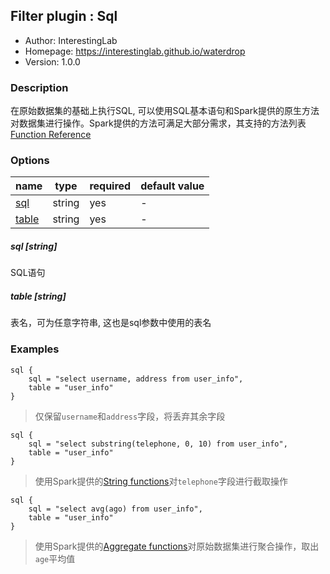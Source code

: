 ## Filter plugin : Sql

* Author: InterestingLab
* Homepage: https://interestinglab.github.io/waterdrop
* Version: 1.0.0

### Description

在原始数据集的基础上执行SQL, 可以使用SQL基本语句和Spark提供的原生方法对数据集进行操作。Spark提供的方法可满足大部分需求，其支持的方法列表[Function Reference](http://spark.apache.org/docs/latest/api/scala/index.html#org.apache.spark.sql.functions$)

### Options

| name | type | required | default value |
| --- | --- | --- | --- |
| [sql](#sql-string) | string | yes | - |
| [table](#table-string) | string | yes | - |

##### sql [string]

SQL语句

##### table [string]

表名，可为任意字符串, 这也是sql参数中使用的表名

### Examples

```
sql {
    sql = "select username, address from user_info",
    table = "user_info"
}
```

> 仅保留`username`和`address`字段，将丢弃其余字段

```
sql {
    sql = "select substring(telephone, 0, 10) from user_info",
    table = "user_info"
}
```

> 使用Spark提供的[String functions](http://spark.apache.org/docs/latest/api/scala/index.html#org.apache.spark.sql.functions$)对`telephone`字段进行截取操作

```
sql {
    sql = "select avg(ago) from user_info",
    table = "user_info"
}
```

>  使用Spark提供的[Aggregate functions](http://spark.apache.org/docs/latest/api/scala/index.html#org.apache.spark.sql.functions$)对原始数据集进行聚合操作，取出`age`平均值
